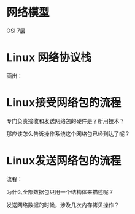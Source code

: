 # 网络模型

OSI 7层



# Linux 网络协议栈

画出：





# Linux接受网络包的流程

专门负责接收和发送网络包的硬件是？所用技术？



那应该怎么告诉操作系统这个网络包已经到达了呢？





# Linux发送网络包的流程

流程：



为什么全部数据包只用一个结构体来描述呢？



发送网络数据的时候，涉及几次内存拷贝操作？